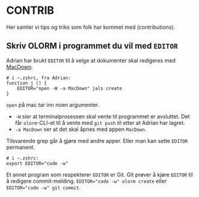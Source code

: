 # CONTRIB

Her samler vi tips og triks som folk har kommet med (contributions).

## Skriv OLORM i programmet du vil med `EDITOR`

Adrian har brukt `EDITOR` til å velge at dokumenter skal redigeres med [MacDown].

[MacDown]: https://macdown.uranusjr.com/

```shell
# i ~.zshrc, fra Adrian:
function j () {
    EDITOR="open -W -a MacDown" jals create
}
```

`open` på mac tar inn noen argumenter.

- `-W` sier at terminalprosessen skal vente til programmet er avsluttet.
  Det får `olorm`-CLI-et til å vente med `git push` til etter at Adrian har lagret.
- `-a MacDown` ser at det skal åpnes med appen `MacDown`. 

Tilsvarende grep går å gjøre med andre apper.
Eller man kan sette `EDITOR` permanent.

```shell
# i ~.zshrc:
export EDITOR="code -w"
```

Et annet program som respekterer `EDITOR` er Git.
Git prøver å kjøre `EDITOR` til å redigere commit-melding.
`EDITOR="code -w" olorm create` eller `EDITOR="code -w" git commit`.
